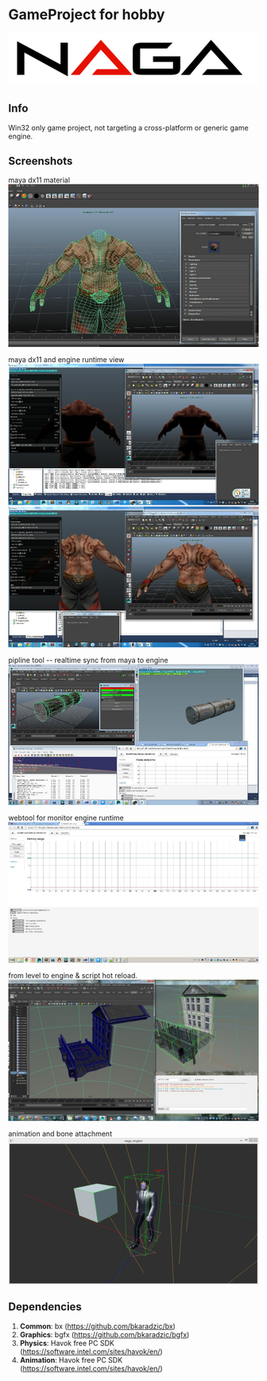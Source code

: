 GameProject for hobby
===========
![logo](https://raw.githubusercontent.com/299299/NagaGame/master/Shots/logo.png)

## Info
 Win32 only game project, not targeting a cross-platform or generic game engine.

## Screenshots

maya dx11 material
![short_0](https://raw.githubusercontent.com/299299/NagaGame/master/Shots/maya_dx11.jpg)

maya dx11 and engine runtime view
![short_1](https://raw.githubusercontent.com/299299/NagaGame/master/Shots/maya_monk.jpg)
![short_2](https://raw.githubusercontent.com/299299/NagaGame/master/Shots/maya_monk_1.jpg)

pipline tool -- realtime sync from maya to engine
![short_3](https://raw.githubusercontent.com/299299/NagaGame/master/Shots/pipeline.jpg)

webtool for monitor engine runtime
![short_4](https://raw.githubusercontent.com/299299/NagaGame/master/Shots/web_tool.jpg)

from level to engine & script hot reload.
![short_5](https://raw.githubusercontent.com/299299/NagaGame/master/Shots/pipline_tool.jpg)

animation and bone attachment
![short_6](https://raw.githubusercontent.com/299299/NagaGame/master/Shots/animation.jpg)

## Dependencies
1. **Common**: bx (https://github.com/bkaradzic/bx)
2. **Graphics**: bgfx (https://github.com/bkaradzic/bgfx)
3. **Physics**:  Havok free PC SDK (https://software.intel.com/sites/havok/en/)
4. **Animation**: Havok free PC SDK (https://software.intel.com/sites/havok/en/)
